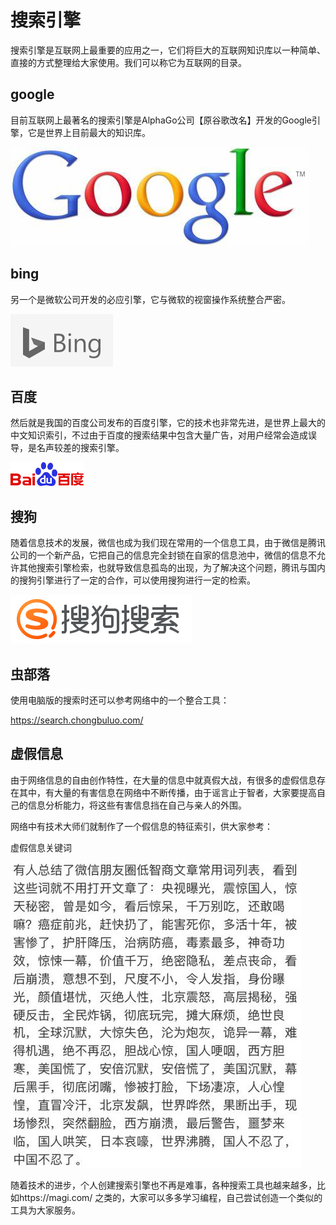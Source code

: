 # 搜索引擎

搜索引擎是互联网上最重要的应用之一，它们将巨大的互联网知识库以一种简单、直接的方式整理给大家使用。我们可以称它为互联网的目录。

## google

目前互联网上最著名的搜索引擎是AlphaGo公司【原谷歌改名】开发的Google引擎，它是世界上目前最大的知识库。

![google logo](./img/google.jpg)

## bing

另一个是微软公司开发的必应引擎，它与微软的视窗操作系统整合严密。

![bing logg](./img/bing.png)

## 百度

然后就是我国的百度公司发布的百度引擎，它的技术也非常先进，是世界上最大的中文知识索引，不过由于百度的搜索结果中包含大量广告，对用户经常会造成误导，是名声较差的搜索引擎。

![badu logo](./img/baidu.gif)
 
## 搜狗

随着信息技术的发展，微信也成为我们现在常用的一个信息工具，由于微信是腾讯公司的一个新产品，它把自己的信息完全封锁在自家的信息池中，微信的信息不允许其他搜索引擎检索，也就导致信息孤岛的出现，为了解决这个问题，腾讯与国内的搜狗引擎进行了一定的合作，可以使用搜狗进行一定的检索。

![sogou logo](./img/sogou.png)

## 虫部落

使用电脑版的搜索时还可以参考网络中的一个整合工具：

https://search.chongbuluo.com/

 
## 虚假信息

由于网络信息的自由创作特性，在大量的信息中就真假大战，有很多的虚假信息存在其中，有大量的有害信息在网络中不断传播，由于谣言止于智者，大家要提高自己的信息分析能力，将这些有害信息挡在自己与亲人的外围。

网络中有技术大师们就制作了一个假信息的特征索引，供大家参考：

虚假信息关键词

![虚假信息](./img/fake.jpg)

随着技术的进步，个人创建搜索引擎也不再是难事，各种搜索工具也越来越多，比如https://magi.com/ 之类的，大家可以多多学习编程，自己尝试创造一个类似的工具为大家服务。